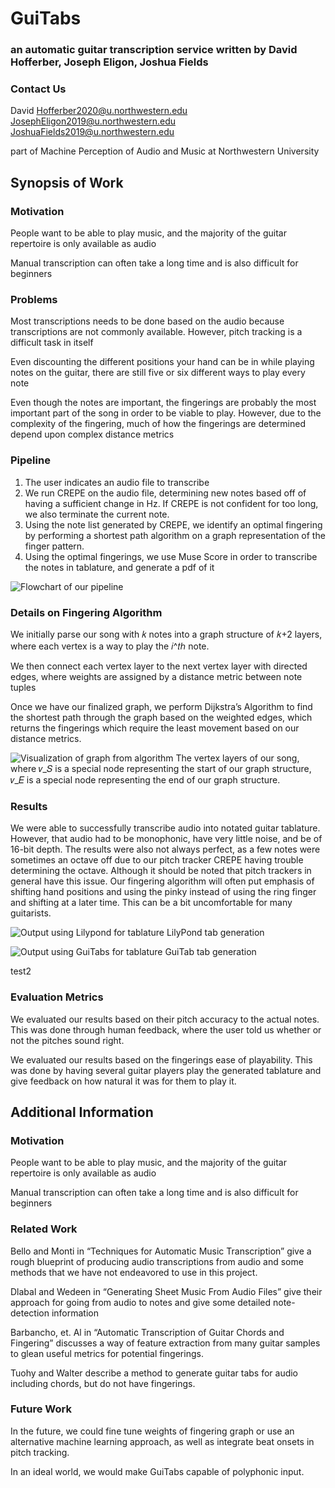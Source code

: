 # GuiTabs
### an automatic guitar transcription service written by David Hofferber, Joseph Eligon, Joshua Fields

### Contact Us
David Hofferber2020@u.northwestern.edu
JosephEligon2019@u.northwestern.edu
JoshuaFields2019@u.northwestern.edu

part of Machine Perception of Audio and Music at Northwestern University

## Synopsis of Work

### Motivation
People want to be able to play music, and the majority of the guitar repertoire is only available as audio

Manual transcription can often take a long time and is also difficult for beginners

### Problems
Most transcriptions needs to be done based on the audio because transcriptions are not commonly available. However, pitch tracking is a difficult task in itself

Even discounting the different positions your hand can be in while playing notes on the guitar, there are still five or six different ways to play every note

Even though the notes are important, the fingerings are probably the most important part of the song in order to be viable to play. However, due to the complexity of the fingering, much of how the fingerings are determined depend upon complex distance metrics

### Pipeline
1. The user indicates an audio file to transcribe
2. We run CREPE on the audio file, determining new notes based off of having a sufficient change in Hz. If CREPE is not confident for too long, we also terminate the current note.
3. Using the note list generated by CREPE, we identify an optimal fingering by performing a shortest path algorithm on a graph representation of the finger pattern.
4. Using the optimal fingerings, we use Muse Score in order to transcribe the notes in tablature, and generate a pdf of it

![Flowchart of our pipeline](https://raw.githubusercontent.com/guitabwebsite/guitabwebsite.github.io/master/images/pipeline.png)


### Details on Fingering Algorithm

We initially parse our song with 𝑘 notes into a graph structure of 𝑘+2 layers, where each vertex is a way to play the 𝑖^𝑡ℎ note.

We then connect each vertex layer to the next vertex layer with directed edges, where weights are assigned by a distance metric between note tuples

Once we have our finalized graph, we perform Dijkstra’s Algorithm to find the shortest path through the graph based on the weighted edges, which returns the fingerings which require the least movement based on our distance metrics.

![Visualization of graph from algorithm](https://raw.githubusercontent.com/guitabwebsite/guitabwebsite.github.io/master/images/algorithmgraph.png)
The vertex layers of our song, where 𝑣_𝑆 is a special node representing the start of our graph structure, 𝑣_𝐸 is a special node representing the end of our graph structure.


### Results
We were able to successfully transcribe audio into notated guitar tablature. However, that audio had to be monophonic, have very little noise, and be of 16-bit depth. The results were also not always perfect, as a few notes were sometimes an octave off due to our pitch tracker CREPE having trouble determining the octave. Although it should be noted that pitch trackers in general have this issue. Our fingering algorithm will often put emphasis of shifting hand positions and using the pinky instead of using the ring finger and shifting at a later time. This can be a bit uncomfortable for many guitarists.

![Output using Lilypond for tablature](https://raw.githubusercontent.com/guitabwebsite/guitabwebsite.github.io/master/images/lilyTab.png)
LilyPond tab generation

![Output using GuiTabs for tablature](https://raw.githubusercontent.com/guitabwebsite/guitabwebsite.github.io/master/images/GuiTab.png)
GuiTab tab generation

<audio>
<source="https://raw.githubusercontent.com/guitabwebsite/guitabwebsite.github.io/master/audio/test1aud.wav" type="audio/wav">
</audio>

test2

### Evaluation Metrics
We evaluated our results based on their pitch accuracy to the actual notes. This was done through human feedback, where the user told us whether or not the pitches sound right.

We evaluated our results based on the fingerings ease of playability. This was done by having several guitar players play the generated tablature and give feedback on how natural it was for them to play it.

## Additional Information

### Motivation
People want to be able to play music, and the majority of the guitar repertoire is only available as audio

Manual transcription can often take a long time and is also difficult for beginners

### Related Work
Bello and Monti in “Techniques for Automatic Music Transcription” give a rough blueprint of producing audio transcriptions from audio and some methods that we have not endeavored to use in this project.

Dlabal and Wedeen in “Generating Sheet Music From Audio Files” give their approach for going from audio to notes and give some detailed note-detection information

Barbancho, et. Al in “Automatic Transcription of Guitar Chords and Fingering” discusses a way of feature extraction from many guitar samples to glean useful metrics for potential fingerings.

Tuohy and Walter describe a method to generate guitar tabs for audio including chords, but do not have fingerings.

### Future Work
In the future, we could fine tune weights of fingering graph or use an alternative machine learning approach, as well as integrate beat onsets in pitch tracking.

In an ideal world, we would make GuiTabs capable of polyphonic input.





